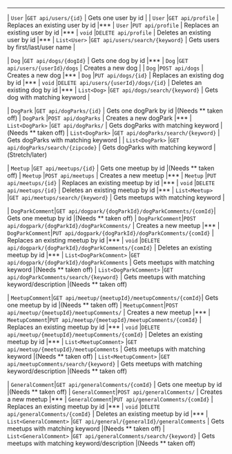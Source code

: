 <!-- | Return Type     | Route              | Functionality     |
| --------------- | ------------------ | ----------------- |
| `List<User>`    | `GET api/users`    | Gets all users    |
| `List<DogPark>` | `GET api/dogParks` | Gets all dogParks |
| `List<Dog>`     | `GET api/dogs`     | Gets all dogs     |
| `List<Meetup>`  | `GET api/meetups`  | Gets all meetups  |

\| `User`          \|`GET api/users/{id}`                        | Gets one user by id                     |
\| `User`          \|`PUT api/admin/users/{id}`                        | Replaces an existing user by id         |
\| `void`          \|`DELETE api/admin/users/{id}`                     | Deletes an existing user by id          |
\| `List<User>`    \|`GET api/admin/users/search/{keyword}`            | To find a user by first/last/user name  |
\| `Dog`           \|`GET api/admin/users/{userId}/dogs/{id}`          | Gets one dog by id                      |
\| `Dog`           \|`PUT api/users/{userId}/dogs/{id}`                | Replaces an existing dog by id          |
\| `void`          \|`DELETE api/users/{userId}/dogs/{id}`             | Deletes an existing dog by id           |
\| `DogPark`       \|`PUT api/dogParks/{id}`                     | Replaces an existing dogPark by id  |
\| `void`          \|`DELETE api/dogParks/{id}`                  | Deletes an existing dogPark by id   | -->
------------------------------------------------------------------------------------------------------------------
\| `User`          \|`GET api/users/{id}`                        | Gets one user by id                |
\| `User`          \|`GET api/profile`                           | Replaces an existing user by id    |***
\| `User`          \|`PUT api/profile`                           | Replaces an existing user by id    |***
\| `void`          \|`DELETE api/profile`                        | Deletes an existing user by id     |***
\| `List<User>`    \|`GET api/users/search/{keyword}`            | Gets users by first/last/user name |

\| `Dog`           \|`GET api/dogs/{dogId}`                      | Gets one dog by id                 |***
\| `Dog`           \|`GET api/users/{userId}/dogs`               | Creates a new dog                  |
\| `Dog`           \|`POST api/dogs`                             | Creates a new dog                  |***
\| `Dog`           \|`PUT api/dogs/{id}`                         | Replaces an existing dog by id     |***
\| `void`          \|`DELETE api/users/{userId}/dogs/{id}`       | Deletes an existing dog by id      |***
\| `List<Dog>`     \|`GET api/dogs/search/{keyword}`             | Gets dog with matching keyword     |

\| `DogPark`       \|`GET api/dogParks/{id}`                     | Gets one dogPark by id              |(Needs ** taken off)
\| `DogPark`       \|`POST api/dogParks`                         | Creates a new dogPark               |***
\| `List<DogPark>` \|`GET api/dogParks/`                         | Gets dogParks with matching keyword |(Needs ** taken off)
\| `List<DogPark>` \|`GET api/dogParks/search/{keyword}`         | Gets dogParks with matching keyword |
\| `List<DogPark>` \|`GET api/dogParks/search/{zipcode}`         | Gets dogParks with matching keyword |(Stretch/later)

\| `Meetup`        \|`GET api/meetups/{id}`                      | Gets one meetup by id              |(Needs ** taken off)
\| `Meetup`        \|`POST api/meetups`                          | Creates a new meetup               |***
\| `Meetup`        \|`PUT api/meetups/{id}`                      | Replaces an existing meetup by id  |***
\| `void`          \|`DELETE api/meetups/{id}`                   | Deletes an existing meetup by id   |***
\| `List<Meetup>`  \|`GET api/meetups/search/{keyword}`          | Gets meetups with matching keyword |

\| `DogParkComment`\|`GET api/dogpark/{dogParkId}/dogParkComments/{comId}`| Gets one meetup by id                  |(Needs ** taken off)
\| `DogParkComment`\|`POST api/dogpark/{dogParkId}/dogParkComments/`      | Creates a new meetup                   |***
\| `DogParkComment`\|`PUT api/dogpark/{dogParkId}/dogParkComments/{comId}`  | Replaces an existing meetup by id    |***
\| `void`          \|`DELETE api/dogpark/{dogParkId}/dogParkComments/{comId}` | Deletes an existing meetup by id   |***
\| `List<DogParkComment>`  \|`GET api/dogpark/{dogParkId}/dogParkComments`  | Gets meetups with matching keyword   |(Needs ** taken off)
\| `List<DogParkComment>`  \|`GET api/dogParkComments/search/{keyword}`  | Gets meetups with matching keyword/description |(Needs ** taken off)

\| `MeetupComment`\|`GET api/meetup/{meetupId}/meetupComments/{comId}`| Gets one meetup by id                  |(Needs ** taken off)
\| `MeetupComment`\|`POST api/meetup/{meetupId}/meetupComments/`      | Creates a new meetup                   |***
\| `MeetupComment`\|`PUT api/meetup/{meetupId}/meetupComments/{comId}`  | Replaces an existing meetup by id    |***
\| `void`          \|`DELETE api/meetup/{meetupId}/meetupComments/{comId}` | Deletes an existing meetup by id   |***
\| `List<MeetupComment>`  \|`GET api/meetup/{meetupId}/meetupComments`  | Gets meetups with matching keyword   |(Needs ** taken off)
\| `List<MeetupComment>`  \|`GET api/meetupComments/search/{keyword}`  | Gets meetups with matching keyword/description |(Needs ** taken off)

\| `GeneralComment`\|`GET api/generalComments/{comId}`      | Gets one meetup by id                  |(Needs ** taken off)
\| `GeneralComment`\|`POST api/generalComments/`            | Creates a new meetup                 |***
\| `GeneralComment`\|`PUT api/generalComments/{comId}`      | Replaces an existing meetup by id    |***
\| `void`          \|`DELETE api/generalComments/{comId}`   | Deletes an existing meetup by id     |***
\| `List<GeneralComment>`  \|`GET api/general/{generalId}/generalComments`  | Gets meetups with matching keyword   |(Needs ** taken off)
\| `List<GeneralComment>`  \|`GET api/generalComments/search/{keyword}`     | Gets meetups with matching keyword/description |(Needs ** taken off)
